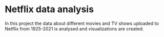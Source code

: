 # Netflix data analysis 
In this project the data about different movies and TV shows uploaded to Netflix from 1925-2021 is analysed and visualizations are created.
